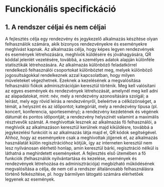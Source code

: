 # Funckionális specifickáció

## 1. A rendszer céljai és nem céljai
A fejlesztés célja egy rendezvény és jegykezelő alkalmazás készítése olyan felhasználók számára, akik bizonyos rendezvényekre és eseményekre meghívást kapnak. Az alkalmazás célja, hogy képes legyen rendezvények és események létrehozására, meghívók küldésére és jóváhagyására, QR kóddal jelenlét vezetésére, továbbá, a személyes adatok alapján különféle statisztikák létrehozására. Az alkalmazás különböző feladatkörrel rendelkező felhasználói csoportokat különböztet meg, melyek különböző jogosultságokkal rendelkeznek azzal kapcsolatban, hogy milyen műveleteket végezhetnek. Ezeknek a kezelésének a megvalósítása felhasználói fiókok adminisztrációján keresztül történik. Meg kell valósítani az egyes események és rendezvények létrehozását, amelynél meg kell adni az alapadatokat, mint: név, mely a rendezvény azonosítására szolgál; a leírást, mely egy rövid leírás a rendezvényről, beleértve a célközönséget, a témát, a helyszínt és az időpontot; kategóriát, mely a rendezvény típusa (pl. koncert, konferencia, sportesemény); a rendezvény kezdetének és végének dátumát és pontos időpontját; a rendezvény helyszínét valamint a maximális résztvevők számát. A meghívottak lesznek az alkalmazás fő felhasználói, a meghívók az alkalmazáson keresztül kerülnek majd kiküldésre, továbbá a jegykezelési funkciót is az alkalmazás látja majd el, QR kódok segítségével. Ahhoz, hogy az eseményekre csak a meghívottak jöjjenek el, az alkalmazás használatát külön regisztrációhoz kötjük, így az interneten keresztül nem lesz nyilvánosan elérhető honlap, amin keresztül bárki, regisztráció nélkül is láthatná a meghirdetett eseményeket. A fejlesztés első ütemében a fő funkciók (felhasználók nyilvántartása és kezelése, események és rendezvények létrehozása és adminisztrációja) megbízható működésének megvalósítása a célja, de nem cél a rendszer általánosabb felhasználásra történő felkészítése, pl. hogy bármilyen látogató számára elérhetőek legyenek az események.